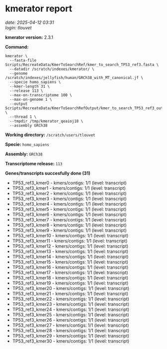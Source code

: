 # kmerator report
*date: 2025-04-12 03:31*  
*login: tlouvet*

**kmerator version:** 2.3.1

**Command:**

```
kmerator \
  --fasta-file Scripts/RecreateData/KmerToSearchRef/kmer_to_search_TP53_ref3.fasta \
  --datadir /scratch/indexes/kmerator/ \
  --genome /scratch/indexes/jellyfish/human/GRCh38_with_MT_canonical.jf \
  --specie homo_sapiens \
  --kmer-length 31 \
  --release 113 \
  --max-on-transcriptome 100 \
  --max-on-genome 1 \
  --output Scripts/RecreateData/KmerToSearchRefOutput/kmer_to_search_TP53_ref3_output \
  --thread 1 \
  --tmpdir /tmp/kmerator_qeaioj18 \
  --assembly GRCh38
```

**Working directory:** `/scratch/users/tlouvet`

**Specie:** `homo_sapiens`

**Assembly:** `GRCh38`

**Transcriptome release:** `113`

**Genes/transcripts succesfully done (31)**

- TP53_ref3_kmer0 - kmers/contigs: 1/1 (level: transcript)
- TP53_ref3_kmer1 - kmers/contigs: 1/1 (level: transcript)
- TP53_ref3_kmer2 - kmers/contigs: 1/1 (level: transcript)
- TP53_ref3_kmer3 - kmers/contigs: 1/1 (level: transcript)
- TP53_ref3_kmer4 - kmers/contigs: 1/1 (level: transcript)
- TP53_ref3_kmer5 - kmers/contigs: 1/1 (level: transcript)
- TP53_ref3_kmer6 - kmers/contigs: 1/1 (level: transcript)
- TP53_ref3_kmer7 - kmers/contigs: 1/1 (level: transcript)
- TP53_ref3_kmer8 - kmers/contigs: 1/1 (level: transcript)
- TP53_ref3_kmer9 - kmers/contigs: 1/1 (level: transcript)
- TP53_ref3_kmer10 - kmers/contigs: 1/1 (level: transcript)
- TP53_ref3_kmer11 - kmers/contigs: 1/1 (level: transcript)
- TP53_ref3_kmer12 - kmers/contigs: 1/1 (level: transcript)
- TP53_ref3_kmer13 - kmers/contigs: 1/1 (level: transcript)
- TP53_ref3_kmer14 - kmers/contigs: 1/1 (level: transcript)
- TP53_ref3_kmer15 - kmers/contigs: 1/1 (level: transcript)
- TP53_ref3_kmer16 - kmers/contigs: 1/1 (level: transcript)
- TP53_ref3_kmer17 - kmers/contigs: 1/1 (level: transcript)
- TP53_ref3_kmer18 - kmers/contigs: 1/1 (level: transcript)
- TP53_ref3_kmer19 - kmers/contigs: 1/1 (level: transcript)
- TP53_ref3_kmer20 - kmers/contigs: 1/1 (level: transcript)
- TP53_ref3_kmer21 - kmers/contigs: 1/1 (level: transcript)
- TP53_ref3_kmer22 - kmers/contigs: 1/1 (level: transcript)
- TP53_ref3_kmer23 - kmers/contigs: 1/1 (level: transcript)
- TP53_ref3_kmer24 - kmers/contigs: 1/1 (level: transcript)
- TP53_ref3_kmer25 - kmers/contigs: 1/1 (level: transcript)
- TP53_ref3_kmer26 - kmers/contigs: 1/1 (level: transcript)
- TP53_ref3_kmer27 - kmers/contigs: 1/1 (level: transcript)
- TP53_ref3_kmer28 - kmers/contigs: 1/1 (level: transcript)
- TP53_ref3_kmer29 - kmers/contigs: 1/1 (level: transcript)
- TP53_ref3_kmer30 - kmers/contigs: 1/1 (level: transcript)
